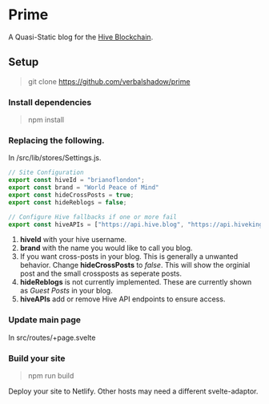 # Prime

A Quasi-Static blog for the [Hive Blockchain](https://hive.io).

## Setup

> git clone https://github.com/verbalshadow/prime

### Install dependencies

> npm install

### Replacing the following.
In /src/lib/stores/Settings.js.

```js
// Site Configuration
export const hiveId = "brianoflondon";
export const brand = "World Peace of Mind"
export const hideCrossPosts = true;
export const hideReblogs = false; 

// Configure Hive fallbacks if one or more fail
export const hiveAPIs = ["https://api.hive.blog", "https://api.hivekings.com", "https://anyx.io", "https://api.openhive.network"]
```

1. **hiveId** with your hive username.
2. **brand** with the name you would like to call you blog.
3. If you want cross-posts in your blog. This is generally a unwanted behavior. Change **hideCrossPosts** to *false*. This will show the orginial post and the small crossposts as seperate posts.
4. **hideReblogs** is not currently implemented. These are currently shown as *Guest Posts* in your blog.
5. **hiveAPIs** add or remove Hive API endpoints to ensure access.

### Update main page

In src/routes/+page.svelte


### Build your site

> npm run build

Deploy your site to Netlify. Other hosts may need a different svelte-adaptor.